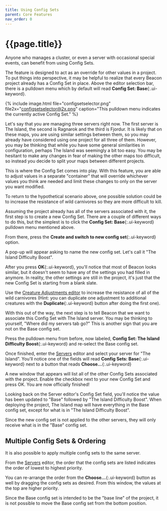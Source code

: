 ```yaml
---
title: Using Config Sets
parent: Core Features
nav_order: 0
---
```

# {{page.title}}
Anyone who manages a cluster, or even a server with occasional special events, can benefit from using Config Sets.

The feature is designed to act as an override for other values in a project. To put things into perspective, it may be helpful to realize that every Beacon project already has a Config Set in place. Above the editor selection bar, there is a pulldown menu which by default will read **Config Set: Base**{:.ui-keyword}.

{% include image.html file="configsetselector.png" file2x="configsetselector@2x.png" caption="This pulldown menu indicates the currently active Config Set." %}

Let's say that you are managing three servers right now. The first server is The Island, the second is Ragnarok and the third is Fjordur. It is likely that on these maps, you are using similar settings between them, so you may already have considered using one project for all three of them. However, you may be thinking that while you have some general similarities in configuration, perhaps The Island was seemingly a bit too easy. You may be hesitant to make any changes in fear of making the other maps too difficult, so instead you decide to split your maps between different projects.

This is where the Config Set comes into play. With this feature, you are able to adjust values in a separate "container" that will override whichever values you think are needed and limit these changes to only on the server you want modified.

To return to the hypothetical scenario above, one possible solution could be to increase the resistance of wild carnivores so they are more difficult to kill.

Assuming the project already has all of the servers associated with it, the first step is to create a new Config Set. There are a couple of different ways to do this, but the simplest is to click the **Config Set: Base**{:.ui-keyword} pulldown menu mentioned above.

From there, press the **Create and switch to new config set**{:.ui-keyword} option. 

A pop-up will appear asking to name the new config set. Let's call it "The Island Difficulty Boost".

After you press **OK**{:.ui-keyword}, you'll notice that most of Beacon looks similar, but it doesn't seem to have any of the settings you had filled in anymore. In reality, the other settings are still in the project, it's just that the new Config Set is starting from a blank slate.

Use the [Creature Adjustments editor](/configs/dinoadjustments/) to increase the resistance of all of the wild carnivores (Hint: you can duplicate one adjustment to additional creatures with the **Duplicate**{:.ui-keyword} button after doing the first one).

With this out of the way, the next step is to tell Beacon that we want to associate this Config Set with The Island server. You may be thinking to yourself, "Where did my servers tab go?" This is another sign that you are not on the Base config set.

Press the pulldown menu from before, now labeled, **Config Set: The Island Difficulty Boost**{:.ui-keyword} and re-select the Base config set.

Once finished, enter the [Servers](/configs/deployments/) editor and select your server for "The Island". You'll notice one of the fields will read **Config Sets: Base**{:.ui-keyword} next to a button that reads **Choose...**{:.ui-keyword}

A new window that appears will list all of the other Config Sets associated with the project. Enable the checkbox next to your new Config Set and press OK. You are now officially finished!

Looking back on the Server editor's Config Set field, you'll notice the value has been updated to "Base" followed by "The Island Difficulty Boost". When deploying the project, The Island map will have everything in the Base config set, except for what is in "The Island Difficulty Boost".

Since the new config set is not applied to the other servers, they will only receive what is in the "Base" config set.

## Multiple Config Sets & Ordering

It is also possible to apply multiple config sets to the same server. 

From the [Servers](/configs/deployments/) editor, the order that the config sets are listed indicates the order of lowest to highest priority. 

You can re-arrange the order from the **Choose...**{:.ui-keyword} button as well by dragging the config sets as desired. From this window, the values at the top are higher priority. 

Since the Base config set is intended to be the "base line" of the project, it is not possible to move the Base config set from the bottom position.



